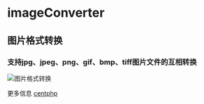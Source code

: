 # imageConverter
## 图片格式转换



### 支持jpg、jpeg、png、gif、bmp、tiff图片文件的互相转换

![图片格式转换](http://centphp.com/ueditor/upload/image/202307/1689392673836273.jpg)

更多信息 [centphp](http://centphp.com/view/388)
